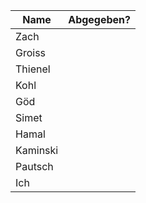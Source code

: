 | Name     | Abgegeben? |
| -------- | ---------- |
| Zach     |            |
| Groiss   |            |
| Thienel  |            |
| Kohl     |            |
| Göd      |            |
| Simet    |            |
| Hamal    |            |
| Kaminski |            |
| Pautsch  |            |
| Ich      |            |
